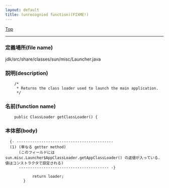 ```yaml
---
layout: default
title: (unrecognied function)(FIXME!)
---
```

[Top](../index.html)

--- 
### 定義場所(file name)
jdk/src/share/classes/sun/misc/Launcher.java
### 説明(description)

```
    /*
     * Returns the class loader used to launch the main application.
     */
```

### 名前(function name)
```
    public ClassLoader getClassLoader() {
```

### 本体部(body)
```
  {- -------------------------------------------
  (1) (単なる getter method)
      (このフィールドには sun.misc.Launcher$AppClassLoader.getAppClassLoader() の返値が入っている. 値はコンストラクタで設定される)
      ---------------------------------------- -}

	        return loader;
	    }
	
```


